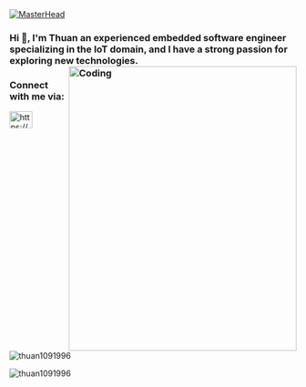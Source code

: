 <a href="https://rishavchanda.io">
    <img src="https://cdn-fnjib.nitrocdn.com/RlUVWIVxErDzbsHicHajIRlVJFjXeHJp/assets/images/optimized/rev-b3cacfc/wp-content/uploads/2020/08/iot-new-banner.jpg" alt="MasterHead">
</a>

<h3 align="left">Hi 👋, I'm Thuan an experienced embedded software engineer specializing in the IoT domain, and I have a strong passion for exploring new technologies.
<img align="right" alt="Coding" width="400" height="500" src="https://cdn-icons-png.flaticon.com/512/3271/3271001.png">
<h3 align="left">Connect with me via:</h3>
<p align="left">
<a href="https://linkedin.com/in/https://www.linkedin.com/in/minh-thuan-038766136/" target="blank"><img align="center" src="https://raw.githubusercontent.com/rahuldkjain/github-profile-readme-generator/master/src/images/icons/Social/linked-in-alt.svg" alt="https://www.linkedin.com/in/minh-thuan-038766136/" height="30" width="40" /></a>
</p>
<p><img align="center" src="https://github-readme-stats.vercel.app/api/top-langs?username=thuan1091996&show_icons=true&locale=en&layout=compact" alt="thuan1091996" /></p>

<p><img align="center" src="https://github-readme-streak-stats.herokuapp.com/?user=thuan1091996&" alt="thuan1091996" /></p>
